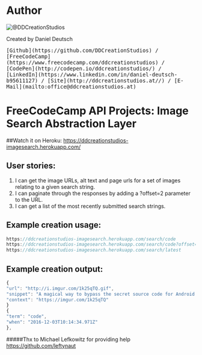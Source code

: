 # Author
![@DDCreationStudios](https://media.licdn.com/mpr/mpr/shrinknp_400_400/AAEAAQAAAAAAAAcwAAAAJDg1MDE4YWFjLTIwN2EtNDJhZC1hNGE2LTY4NjRmZGM2ZmQ2ZA.jpg)

Created by Daniel Deutsch

<kbd>
[Github](https://github.com/DDCreationStudios) / [FreeCodeCamp](https://www.freecodecamp.com/ddcreationstudios) / [CodePen](http://codepen.io/ddcreationstudios/) / [LinkedIn](https://www.linkedin.com/in/daniel-deutsch-b95611127) / [Site](http://ddcreationstudios.at//) / [E-Mail](mailto:office@ddcreationstudios.at)
</kbd>

# FreeCodeCamp API Projects: Image Search Abstraction Layer

##Watch it on Heroku:
https://ddcreationstudios-imagesearch.herokuapp.com/
## User stories:
1. I can get the image URLs, alt text and page urls for a set of images relating to a given search string.
2. I can paginate through the responses by adding a ?offset=2 parameter to the URL.
3. I can get a list of the most recently submitted search strings.

## Example creation usage:

```js
https://ddcreationstudios-imagesearch.herokuapp.com/search/code
https://ddcreationstudios-imagesearch.herokuapp.com/search/code?offset=2
https://ddcreationstudios-imagesearch.herokuapp.com/search/latest
```

## Example creation output:

```js
{
"url": "http://i.imgur.com/1k25qTQ.gif",
"snippet": "A magical way to bypass the secret source code for Android phones and without the need to format mobile phone",
"context": "https://imgur.com/1k25qTQ"
}
{
"term": "code",
"when": "2016-12-03T10:14:34.971Z"
},

```



#####Thx to Michael Lefkowitz for providing help
https://github.com/leftynaut
